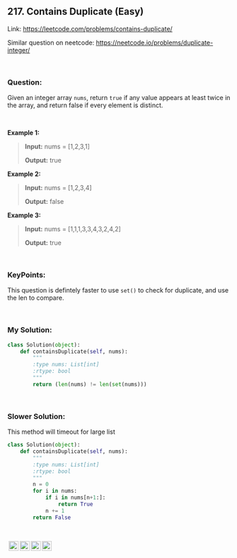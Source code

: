 ## 217. Contains Duplicate (Easy)

Link: https://leetcode.com/problems/contains-duplicate/  

Similar question on neetcode: https://neetcode.io/problems/duplicate-integer/

<br>

### Question:
Given an integer array `nums`, return `true` if any value appears at least twice in the array, and return false if every element is distinct.

<br>

**Example 1:**
> **Input:** nums = [1,2,3,1]
> 
> **Output:** true

**Example 2:**
> **Input:** nums = [1,2,3,4]
> 
> **Output:** false

**Example 3:**
> **Input:** nums = [1,1,1,3,3,4,3,2,4,2]
>
> **Output:** true

<br>

### KeyPoints: 
This question is defintely faster to use `set()` to check for duplicate, and use the len to compare.

<br>

### My Solution:
```python
class Solution(object):
    def containsDuplicate(self, nums):
        """
        :type nums: List[int]
        :rtype: bool
        """
        return (len(nums) != len(set(nums)))
```

<br>

### Slower Solution:
This method will timeout for large list

```python
class Solution(object):
    def containsDuplicate(self, nums):
        """
        :type nums: List[int]
        :rtype: bool
        """
        n = 0
        for i in nums:
            if i in nums[n+1:]:
                return True
            n += 1
        return False
```

<br>

<img style="height:22px!important;margin-left:3px;vertical-align:text-bottom;" src="https://mirrors.creativecommons.org/presskit/icons/cc.svg?ref=chooser-v1" alt="CC BY-NC-SA" title="CC BY-NC-SA"><img style="height:22px!important;margin-left:3px;vertical-align:text-bottom;" src="https://mirrors.creativecommons.org/presskit/icons/by.svg?ref=chooser-v1" alt="BY: credit must be given to the creator" title="BY: credit must be given to the creator"><img style="height:22px!important;margin-left:3px;vertical-align:text-bottom;" src="https://mirrors.creativecommons.org/presskit/icons/nc.svg?ref=chooser-v1" alt="NC: Only noncommercial uses of the work are permitted" title="NC: Only noncommercial uses of the work are permitted"><img style="height:22px!important;margin-left:3px;vertical-align:text-bottom;" src="https://mirrors.creativecommons.org/presskit/icons/sa.svg?ref=chooser-v1" alt="SA: Adaptations must be shared under the same terms" title="SA: Adaptations must be shared under the same terms">
